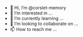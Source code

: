 - 👋 Hi, I’m @corslet-memory
- 👀 I’m interested in ...
- 🌱 I’m currently learning ...
- 💞️ I’m looking to collaborate on ...
- 📫 How to reach me ...

<!---
corslet-memory/corslet-memory is a ✨ special ✨ repository because its `README.md` (this file) appears on your GitHub profile.
You can click the Preview link to take a look at your changes.
--->

